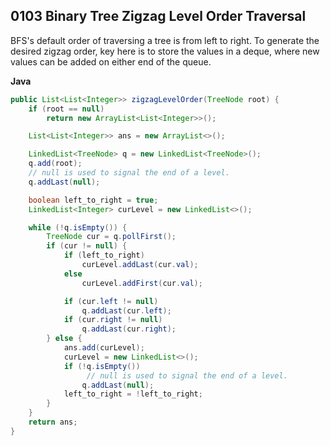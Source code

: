 ## 0103 Binary Tree Zigzag Level Order Traversal
BFS's default order of traversing a tree is from left to right. To generate the desired zigzag order, key here is to store the values in a deque, where new values can be added on either end of the queue.

**Java**
```java
public List<List<Integer>> zigzagLevelOrder(TreeNode root) {
    if (root == null) 
        return new ArrayList<List<Integer>>();

    List<List<Integer>> ans = new ArrayList<>();

    LinkedList<TreeNode> q = new LinkedList<TreeNode>();
    q.add(root);
    // null is used to signal the end of a level.
    q.addLast(null);

    boolean left_to_right = true;
    LinkedList<Integer> curLevel = new LinkedList<>();

    while (!q.isEmpty()) {
        TreeNode cur = q.pollFirst();
        if (cur != null) {
            if (left_to_right)
                curLevel.addLast(cur.val);
            else
                curLevel.addFirst(cur.val);

            if (cur.left != null)
                q.addLast(cur.left);
            if (cur.right != null)
                q.addLast(cur.right);
        } else {
            ans.add(curLevel);
            curLevel = new LinkedList<>();
            if (!q.isEmpty())
                 // null is used to signal the end of a level.
                q.addLast(null);
            left_to_right = !left_to_right;
        }
    }
    return ans;
}
```
